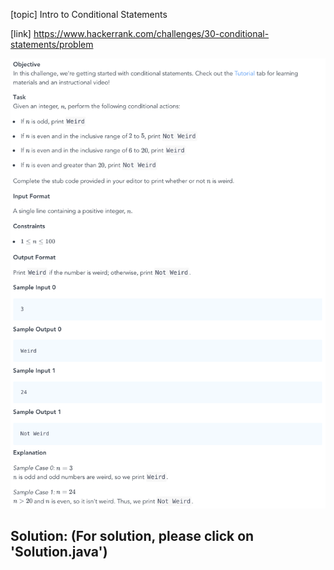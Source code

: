[topic]
Intro to Conditional Statements

[link]
https://www.hackerrank.com/challenges/30-conditional-statements/problem


![Alt text](../../../../../../resources/thirty.days.of.code/question-3.png?raw=true "Title")


## Solution: (For solution, please click on 'Solution.java')
